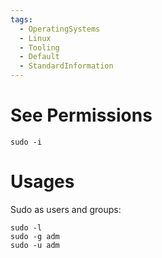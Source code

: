 ```yaml
---
tags:
  - OperatingSystems
  - Linux
  - Tooling
  - Default
  - StandardInformation
---
```


# See Permissions

```
sudo -i 
```

# Usages

Sudo as users and groups:

```
sudo -l
sudo -g adm
sudo -u adm
```
